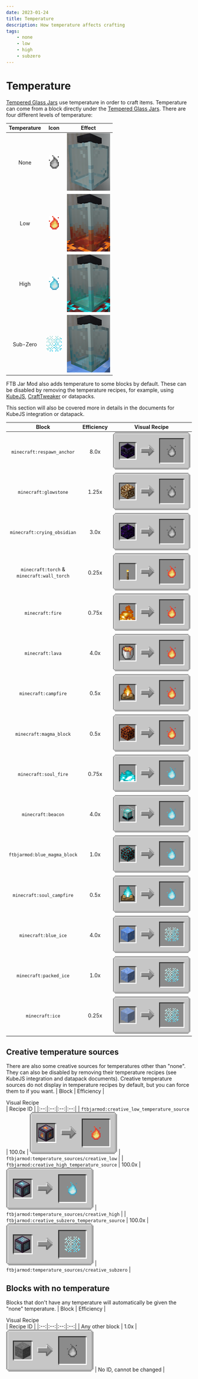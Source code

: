 ```yaml
---
date: 2023-01-24
title: Temperature
description: How temperature affects crafting
tags:
    - none
    - low
    - high
    - subzero
---
```


# Temperature

[Tempered Glass Jars](./tempered-glass-jars.md) use temperature in order to craft items. Temperature can come from a block directly under the [Tempered Glass Jars](./tempered-glass-jars.md). There are four different levels of temperature:

| Temperature | Icon | Effect |
|:--:|:--:|:--:|
| None | ![None](./images/temperature/temperature-none.png "None") | ![None](./images/temperature/tempered-glass-jar-none.png "None") |
| Low | ![Low](./images/temperature/temperature-low.png "Low") | ![Low](./images/temperature/tempered-glass-jar-low.png "Low") |
| High | ![High](./images/temperature/temperature-high.png "High") | ![High](./images/temperature/tempered-glass-jar-high.png "High") |
| Sub-Zero | ![Sub-Zero](./images/temperature/temperature-subzero.png "Sub-Zero") | ![Sub-Zero](./images/temperature/tempered-glass-jar-subzero.png "Sub-Zero") |

FTB Jar Mod also adds temperature to some blocks by default. These can be disabled by removing the temperature recipes, for example, using [KubeJS](https://www.curseforge.com/minecraft/mc-mods/kubejs-forge), [CraftTweaker](https://www.curseforge.com/minecraft/mc-mods/crafttweaker) or datapacks.

This section will also be covered more in details in the documents for KubeJS integration or datapack.

| Block | Efficiency | <div style="width:15em">Visual Recipe</div> | Recipe ID |
|:--:|:--:|:--:|:--:|
| `minecraft:respawn_anchor` | 8.0x | ![Respawn Anchor](./images/temperature/built-in/none-1.png "Respawn Anchor") | `ftbjarmod:temperature_sources/respawn_anchor` |
| `minecraft:glowstone` | 1.25x | ![Glowstone](./images/temperature/built-in/none-2.png "Glowstone") | `ftbjarmod:temperature_sources/glowstone_block` |
| `minecraft:crying_obsidian` | 3.0x | ![Crying Obsidian](./images/temperature/built-in/none-3.png "Crying Obsidian") | `ftbjarmod:temperature_sources/crying_obsidian` |
| `minecraft:torch` & `minecraft:wall_torch` | 0.25x | ![Torch](./images/temperature/built-in/low-1.png "Torch") | `ftbjarmod:temperature_sources/torch` & `ftbjarmod:temperature_sources/wall_torch` |
| `minecraft:fire` | 0.75x | ![Fire](./images/temperature/built-in/low-2.gif "Fire") | `ftbjarmod:temperature_sources/fire` |
| `minecraft:lava` | 4.0x | ![Lava](./images/temperature/built-in/low-3.png "Lava") | `ftbjarmod:temperature_sources/lava` |
| `minecraft:campfire` | 0.5x | ![Campfire](./images/temperature/built-in/low-4.png "Campfire") | `ftbjarmod:temperature_sources/campfire` |
| `minecraft:magma_block` | 0.5x | ![Magma Block](./images/temperature/built-in/low-5.png "Magma Block") | `ftbjarmod:temperature_sources/magma_block` |
| `minecraft:soul_fire` | 0.75x | ![Soul Fire](./images/temperature/built-in/high-1.gif "Soul Fire") | `ftbjarmod:temperature_sources/soul_fire` |
| `minecraft:beacon` | 4.0x | ![Beacon](./images/temperature/built-in/high-2.png "Beacon") | `ftbjarmod:temperature_sources/beacon` |
| `ftbjarmod:blue_magma_block` | 1.0x | ![Blue Magma Block](./images/temperature/built-in/high-3.png "Blue Magma Block") | `ftbjarmod:temperature_sources/blue_magma_block` |
| `minecraft:soul_campfire` | 0.5x | ![Soul Campfire](./images/temperature/built-in/high-4.png "Soul Campfire") | `ftbjarmod:temperature_sources/soul_campfire` |
| `minecraft:blue_ice` | 4.0x | ![Blue Ice](./images/temperature/built-in/subzero-1.png "Blue Ice") | `ftbjarmod:temperature_sources/blue_ice` |
| `minecraft:packed_ice` | 1.0x | ![Packed Ice](./images/temperature/built-in/subzero-2.png "Packed Ice") | `ftbjarmod:temperature_sources/packed_ice` |
| `minecraft:ice` | 0.25x | ![Ice](./images/temperature/built-in/subzero-3.png "Ice") | `ftbjarmod:temperature_sources/ice` |

## Creative temperature sources

There are also some creative sources for temperatures other than "none". They can also be disabled by removing their temperature recipes (see KubeJS integration and datapack documents). Creative temperature sources do not display in temperature recipes by default, but you can force them to if you want.
| Block | Efficiency | <div style="width:15em">Visual Recipe</div> | Recipe ID |
|:--:|:--:|:--:|:--:|
| `ftbjarmod:creative_low_temperature_source` | 100.0x | ![Creative Low Temperature Source](./images/temperature/built-in/low-creative.png "Creative Low Temperature Source") | `ftbjarmod:temperature_sources/creative_low` |
| `ftbjarmod:creative_high_temperature_source` | 100.0x | ![Creative High Temperature Source](./images/temperature/built-in/high-creative.png "Creative High Temperature Source") | `ftbjarmod:temperature_sources/creative_high` |
| `ftbjarmod:creative_subzero_temperature_source` | 100.0x | ![Creative Sub-Zero Temperature Source](./images/temperature/built-in/subzero-creative.png "Creative Sub-Zero Temperature Source") | `ftbjarmod:temperature_sources/creative_subzero` |

## Blocks with no temperature

Blocks that don't have any temperature will automatically be given the "none" temperature.
| Block | Efficiency | <div style="width:15em">Visual Recipe</div> | Recipe ID |
|:--:|:--:|:--:|:--:|
| Any other block | 1.0x | ![Any Block](./images/temperature/built-in/none-4.png "Any Block") | No ID, cannot be changed |
